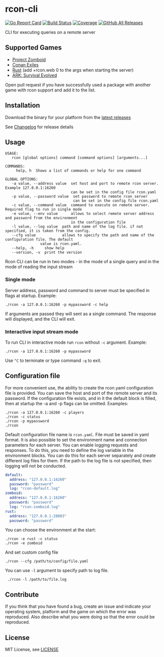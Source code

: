 # rcon-cli
[![Go Report Card](https://goreportcard.com/badge/github.com/gorcon/rcon-cli)](https://goreportcard.com/report/github.com/gorcon/rcon-cli)
[![Build Status](https://travis-ci.org/gorcon/rcon-cli.svg?branch=master)](https://travis-ci.org/gorcon/rcon-cli)
[![Coverage](https://gocover.io/_badge/github.com/gorcon/rcon-cli)](https://gocover.io/github.com/gorcon/rcon-cli)
[![GitHub All Releases](https://img.shields.io/github/downloads/gorcon/rcon-cli/total)](https://github.com/gorcon/rcon-cli/releases)

CLI for executing queries on a remote server

## Supported Games

* [Project Zomboid](https://store.steampowered.com/app/108600) 
* [Conan Exiles](https://store.steampowered.com/app/440900)
* [Rust](https://store.steampowered.com/app/252490) (add +rcon.web 0 to the args when starting the server)
* [ARK: Survival Evolved](https://store.steampowered.com/app/346110)

Open pull request if you have successfully used a package with another game with rcon support and add it to the list.

## Installation

Download the binary for your platform from the [latest releases](https://github.com/gorcon/rcon-cli/releases/latest)

See [Changelog](changelog.md) for release details

## Usage

```text
USAGE:
   rcon [global options] command [command options] [arguments...]

COMMANDS:
     help, h  Shows a list of commands or help for one command

GLOBAL OPTIONS:
   -a value, --address value  set host and port to remote rcon server. Example 127.0.0.1:16260
                              can be set in the config file rcon.yaml
   -p value, --password value  set password to remote rcon server
                               can be set in the config file rcon.yaml
   -c value, --command value  command to execute on remote server. Required flag to run in single mode
   -e value, --env value      allows to select remote server address and password from the environment
                              in the configuration file
   -l value, --log value  path and name of the log file. if not specified, it is taken from the config.
   --cfg value            allows to specify the path and name of the configuration file. The default
                value is rcon.yaml.
   --help, -h     show help
   --version, -v  print the version
```

Rcon CLI can be run in two modes - in the mode of a single query and in the mode of reading the input stream

### Single mode

Server address, password and command to server must be specified in flags at startup. Example:

    ./rcon -a 127.0.0.1:16260 -p mypassword -c help
    
If arguments are passed they will sent as a single command. The response will displayed, and the CLI will exit.

### Interactive input stream mode

To run CLI in interactive mode run `rcon` without `-c` argument. Example:

    ./rcon -a 127.0.0.1:16260 -p mypassword
    
Use `^C` to terminate or type command `:q` to exit.    

## Configuration file

For more convenient use, the ability to create the rcon.yaml configuration file is provided. 
You can save the host and port of the remote server and its password. If the configuration file exists, 
and in it the default block is filled, then at startup the -a and -p flags can be omitted. Examples:

    ./rcon -a 127.0.0.1:16260 -c players
    ./rcon -c status
    ./rcon -p mypassword
    ./rcon 

Default configuration file name is `rcon.yaml`. File must be saved in yaml format. It is also possible 
to set the environment name and connection parameters for each server. You can enable logging requests 
and responses. To do this, you need to define the log variable in the environment blocks. You can do 
this for each server separately and create different log files for them. If the path to the log file is 
not specified, then logging will not be conducted. 

```yaml
default:
  address: "127.0.0.1:16260"
  password: "password"
  log: "rcon-default.log"
zomboid:
  address: "127.0.0.1:16260"
  password: "password"
  log: "rcon-zomboid.log"
rust:
  address: "127.0.0.1:28003"
  password: "password"  
```

You can choose the environment at the start:

    ./rcon -e rust -c status
    ./rcon -e zomboid
    
And set custom config file     

    ./rcon --cfg /path/to/config/file.yaml
    
You can use `-l` argument to specify path to log file.

     ./rcon -l /path/to/file.log

## Contribute

If you think that you have found a bug, create an issue and indicate your operating system, platform and the game on 
which the error was reproduced. Also describe what you were doing so that the error could be reproduced.

## License

MIT License, see [LICENSE](LICENSE)
